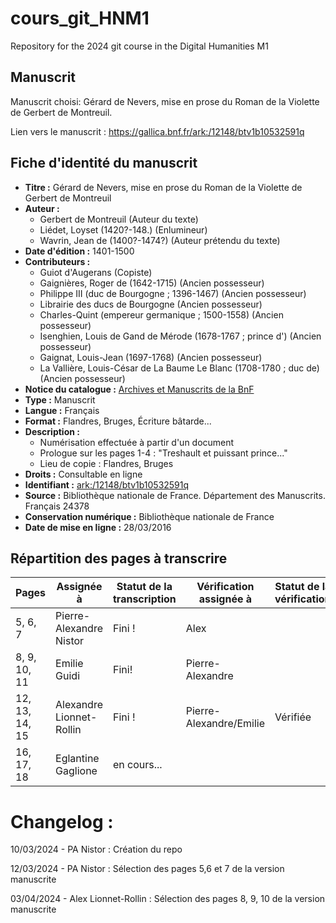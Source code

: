 # cours_git_HNM1
Repository for the 2024 git course in the Digital Humanities M1

## Manuscrit

Manuscrit choisi: Gérard de Nevers, mise en prose du Roman de la Violette de Gerbert de Montreuil.

Lien vers le manuscrit : https://gallica.bnf.fr/ark:/12148/btv1b10532591q

## Fiche d'identité du manuscrit

- **Titre :** Gérard de Nevers, mise en prose du Roman de la Violette de Gerbert de Montreuil
- **Auteur :** 
  - Gerbert de Montreuil (Auteur du texte)
  - Liédet, Loyset (1420?-148.) (Enlumineur)
  - Wavrin, Jean de (1400?-1474?) (Auteur prétendu du texte)
- **Date d'édition :** 1401-1500
- **Contributeurs :** 
  - Guiot d'Augerans (Copiste)
  - Gaignières, Roger de (1642-1715) (Ancien possesseur)
  - Philippe III (duc de Bourgogne ; 1396-1467) (Ancien possesseur)
  - Librairie des ducs de Bourgogne (Ancien possesseur)
  - Charles-Quint (empereur germanique ; 1500-1558) (Ancien possesseur)
  - Isenghien, Louis de Gand de Mérode (1678-1767 ; prince d') (Ancien possesseur)
  - Gaignat, Louis-Jean (1697-1768) (Ancien possesseur)
  - La Vallière, Louis-César de La Baume Le Blanc (1708-1780 ; duc de) (Ancien possesseur)
- **Notice du catalogue :** [Archives et Manuscrits de la BnF](http://archivesetmanuscrits.bnf.fr/ark:/12148/cc531998)
- **Type :** Manuscrit
- **Langue :** Français
- **Format :** Flandres, Bruges, Écriture bâtarde...
- **Description :** 
  - Numérisation effectuée à partir d'un document
  - Prologue sur les pages 1-4 : "Treshault et puissant prince..."
  - Lieu de copie : Flandres, Bruges
- **Droits :** Consultable en ligne
- **Identifiant :** [ark:/12148/btv1b10532591q](ark:/12148/btv1b10532591q)
- **Source :** Bibliothèque nationale de France. Département des Manuscrits. Français 24378
- **Conservation numérique :** Bibliothèque nationale de France
- **Date de mise en ligne :** 28/03/2016


## Répartition des pages à transcrire

| Pages |Assignée à | Statut de la transcription | Vérification assignée à | Statut de la vérification |
| --------- | --------- | --------- | --------- | --------- |
| 5, 6, 7 | Pierre-Alexandre Nistor | Fini !| Alex| |
| 8, 9, 10, 11 | Emilie Guidi |Fini!| Pierre-Alexandre | |
| 12, 13, 14, 15 | Alexandre Lionnet-Rollin | Fini !  | Pierre-Alexandre/Emilie | Vérifiée|
| 16, 17, 18 | Eglantine Gaglione | en cours... | | |

# Changelog : 
10/03/2024 - PA Nistor : Création du repo

12/03/2024 - PA Nistor : Sélection des pages 5,6 et 7 de la version manuscrite

03/04/2024 - Alex Lionnet-Rollin : Sélection des pages 8, 9, 10 de la version manuscrite
